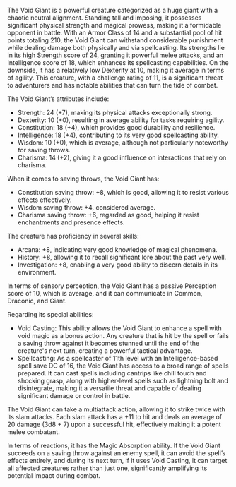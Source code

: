 The Void Giant is a powerful creature categorized as a huge giant with a chaotic neutral alignment. Standing tall and imposing, it possesses significant physical strength and magical prowess, making it a formidable opponent in battle. With an Armor Class of 14 and a substantial pool of hit points totaling 210, the Void Giant can withstand considerable punishment while dealing damage both physically and via spellcasting. Its strengths lie in its high Strength score of 24, granting it powerful melee attacks, and an Intelligence score of 18, which enhances its spellcasting capabilities. On the downside, it has a relatively low Dexterity at 10, making it average in terms of agility. This creature, with a challenge rating of 11, is a significant threat to adventurers and has notable abilities that can turn the tide of combat.

The Void Giant’s attributes include:
- Strength: 24 (+7), making its physical attacks exceptionally strong.
- Dexterity: 10 (+0), resulting in average ability for tasks requiring agility.
- Constitution: 18 (+4), which provides good durability and resilience.
- Intelligence: 18 (+4), contributing to its very good spellcasting ability.
- Wisdom: 10 (+0), which is average, although not particularly noteworthy for saving throws.
- Charisma: 14 (+2), giving it a good influence on interactions that rely on charisma.

When it comes to saving throws, the Void Giant has:
- Constitution saving throw: +8, which is good, allowing it to resist various effects effectively.
- Wisdom saving throw: +4, considered average.
- Charisma saving throw: +6, regarded as good, helping it resist enchantments and presence effects.

The creature has proficiency in several skills:
- Arcana: +8, indicating very good knowledge of magical phenomena.
- History: +8, allowing it to recall significant lore about the past very well.
- Investigation: +8, enabling a very good ability to discern details in its environment.

In terms of sensory perception, the Void Giant has a passive Perception score of 10, which is average, and it can communicate in Common, Draconic, and Giant.

Regarding its special abilities:
- Void Casting: This ability allows the Void Giant to enhance a spell with void magic as a bonus action. Any creature that is hit by the spell or fails a saving throw against it becomes stunned until the end of the creature's next turn, creating a powerful tactical advantage.
- Spellcasting: As a spellcaster of 11th level with an Intelligence-based spell save DC of 16, the Void Giant has access to a broad range of spells prepared. It can cast spells including cantrips like chill touch and shocking grasp, along with higher-level spells such as lightning bolt and disintegrate, making it a versatile threat and capable of dealing significant damage or control in battle.

The Void Giant can take a multiattack action, allowing it to strike twice with its slam attacks. Each slam attack has a +11 to hit and deals an average of 20 damage (3d8 + 7) upon a successful hit, effectively making it a potent melee combatant.

In terms of reactions, it has the Magic Absorption ability. If the Void Giant succeeds on a saving throw against an enemy spell, it can avoid the spell’s effects entirely, and during its next turn, if it uses Void Casting, it can target all affected creatures rather than just one, significantly amplifying its potential impact during combat.